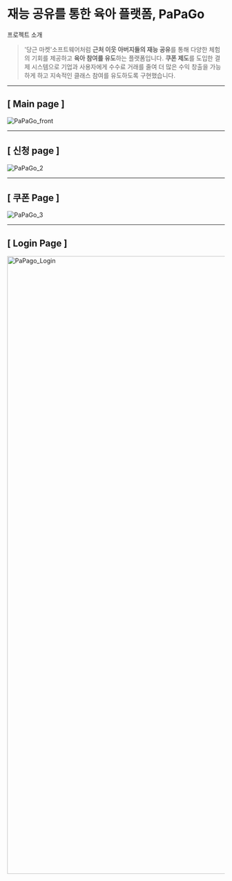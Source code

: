 # 재능 공유를 통한 육아 플랫폼, PaPaGo

 프로젝트 소개 
 > '당근 마켓'소프트웨어처럼 **근처 이웃 아버지들의 재능 공유**를 통해 다양한 체험의 기회를 제공하고 **육아 참여를 유도**하는 플랫폼입니다. 
 >**쿠폰 제도**를 도입한 결제 시스템으로 기업과 사용자에게 수수료 거래를 줄여 더 많은 수익 창출을 가능하게 하고 지속적인 클래스 참여를 유도하도록 구현했습니다.


--------------------------------------------------------------------------------------------
## [ Main page ]
![PaPaGo_front](https://user-images.githubusercontent.com/63043043/190324032-f803dc5d-e767-42c3-820c-d40bbca37a74.png)

--------------------------------------------------------------------------------------------

## [ 신청 page ]
![PaPaGo_2](https://user-images.githubusercontent.com/63043043/190325320-d598c6db-9e81-43cc-bf62-96958277c4f6.png)

--------------------------------------------------------------------------------------------

## [ 쿠폰 Page ]
![PaPaGo_3](https://user-images.githubusercontent.com/63043043/190325827-5d42a421-9566-409c-847c-a14db3fcd3c7.png)

--------------------------------------------------------------------------------------------

## [ Login Page ]
<img width="1427" alt="PaPago_Login" src="https://user-images.githubusercontent.com/63043043/190326495-b7c070d1-5454-48e0-bdd3-bfb1af5728d2.png">


